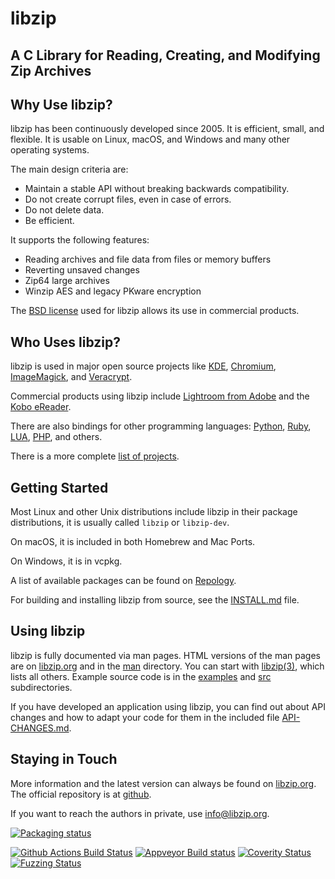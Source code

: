 # libzip

## A C Library for Reading, Creating, and Modifying Zip Archives


## Why Use libzip?

libzip has been continuously developed since 2005. It is efficient, small, and flexible. It is usable on Linux, macOS, and Windows and many other operating systems.

The main design criteria are:

- Maintain a stable API without breaking backwards compatibility.
- Do not create corrupt files, even in case of errors.
- Do not delete data.
- Be efficient.

It supports the following features:

- Reading archives and file data from files or memory buffers
- Reverting unsaved changes
- Zip64 large archives
- Winzip AES and legacy PKware encryption

The [BSD license](LICENSE) used for libzip allows its use in commercial products. 

## Who Uses libzip?

libzip is used in major open source projects like [KDE](https://kde.org/), [Chromium](https://www.chromium.org/Home), [ImageMagick](https://github.com/ImageMagick/ImageMagick/), and [Veracrypt](https://www.veracrypt.fr/).

Commercial products using libzip include [Lightroom from Adobe](https://lightroom.adobe.com/) and the [Kobo eReader](http://www.kobo.com/desktop).

There are also bindings for other programming languages: [Python](https://github.com/KOLANICH-libs/libzip.py), [Ruby](http://rubygems.org/gems/zipruby/), [LUA](https://github.com/brimworks/lua-zip), [PHP](http://pecl.php.net/package/zip), and others.

There is a more complete [list of projects](https://libzip.org/users/).


## Getting Started

Most Linux and other Unix distributions include libzip in their package distributions, it is usually called `libzip` or `libzip-dev`. 

On macOS, it is included in both Homebrew and Mac Ports.

On Windows, it is in vcpkg.

A list of available packages can be found on [Repology](https://repology.org/project/libzip/versions). 

For building and installing libzip from source, see the [INSTALL.md](INSTALL.md) file.


## Using libzip

libzip is fully documented via man pages. HTML versions of the man
pages are on [libzip.org](https://libzip.org/documentation/) and in the [man](man) directory. You can start with
[libzip(3)](https://libzip.org/documentation/libzip.html), which lists
all others. Example source code is in the [examples](examples) and
[src](src) subdirectories.

If you have developed an application using libzip, you can find out
about API changes and how to adapt your code for them in the included
file [API-CHANGES.md](API-CHANGES.md).


## Staying in Touch

More information and the latest version can always be found on [libzip.org](https://libzip.org).  The official repository is at [github](https://github.com/nih-at/libzip/).

If you want to reach the authors in private, use <info@libzip.org>.

[![Packaging status](https://repology.org/badge/tiny-repos/libzip.svg)](https://repology.org/project/libzip/versions)

[![Github Actions Build Status](https://github.com/nih-at/libzip/workflows/build/badge.svg)](https://github.com/nih-at/libzip/actions?query=workflow%3Abuild)
[![Appveyor Build status](https://ci.appveyor.com/api/projects/status/f1bqqt9djvf22f5g?svg=true)](https://ci.appveyor.com/project/nih-at/libzip)
[![Coverity Status](https://scan.coverity.com/projects/127/badge.svg)](https://scan.coverity.com/projects/libzip)
[![Fuzzing Status](https://oss-fuzz-build-logs.storage.googleapis.com/badges/libzip.svg)](https://bugs.chromium.org/p/oss-fuzz/issues/list?sort=-opened&can=1&q=proj:libzip)
